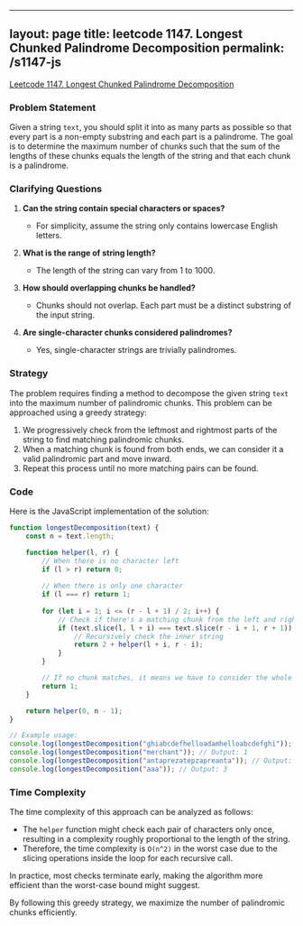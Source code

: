 
---
layout: page
title: leetcode 1147. Longest Chunked Palindrome Decomposition
permalink: /s1147-js
---
[Leetcode 1147. Longest Chunked Palindrome Decomposition](https://algoadvance.github.io/algoadvance/l1147)
### Problem Statement

Given a string `text`, you should split it into as many parts as possible so that every part is a non-empty substring and each part is a palindrome. The goal is to determine the maximum number of chunks such that the sum of the lengths of these chunks equals the length of the string and that each chunk is a palindrome.

### Clarifying Questions

1. **Can the string contain special characters or spaces?**
   - For simplicity, assume the string only contains lowercase English letters.
   
2. **What is the range of string length?**
   - The length of the string can vary from 1 to 1000.

3. **How should overlapping chunks be handled?**
   - Chunks should not overlap. Each part must be a distinct substring of the input string.

4. **Are single-character chunks considered palindromes?**
   - Yes, single-character strings are trivially palindromes.

### Strategy

The problem requires finding a method to decompose the given string `text` into the maximum number of palindromic chunks. This problem can be approached using a greedy strategy:

1. We progressively check from the leftmost and rightmost parts of the string to find matching palindromic chunks.
2. When a matching chunk is found from both ends, we can consider it a valid palindromic part and move inward.
3. Repeat this process until no more matching pairs can be found.

### Code

Here is the JavaScript implementation of the solution:

```javascript
function longestDecomposition(text) {
    const n = text.length;

    function helper(l, r) {
        // When there is no character left
        if (l > r) return 0;
        
        // When there is only one character
        if (l === r) return 1;
        
        for (let i = 1; i <= (r - l + 1) / 2; i++) {
            // Check if there's a matching chunk from the left and right
            if (text.slice(l, l + i) === text.slice(r - i + 1, r + 1)) {
                // Recursively check the inner string
                return 2 + helper(l + i, r - i);
            }
        }

        // If no chunk matches, it means we have to consider the whole string as 1 chunk
        return 1;
    }

    return helper(0, n - 1);
}

// Example usage:
console.log(longestDecomposition("ghiabcdefhelloadamhelloabcdefghi")); // Output: 7
console.log(longestDecomposition("merchant")); // Output: 1
console.log(longestDecomposition("antaprezatepzapreanta")); // Output: 11
console.log(longestDecomposition("aaa")); // Output: 3
```

### Time Complexity

The time complexity of this approach can be analyzed as follows:
- The `helper` function might check each pair of characters only once, resulting in a complexity roughly proportional to the length of the string.
- Therefore, the time complexity is `O(n^2)` in the worst case due to the slicing operations inside the loop for each recursive call.
  
In practice, most checks terminate early, making the algorithm more efficient than the worst-case bound might suggest.

By following this greedy strategy, we maximize the number of palindromic chunks efficiently.